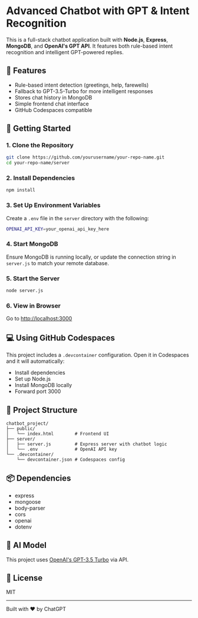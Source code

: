 # Advanced Chatbot with GPT & Intent Recognition

This is a full-stack chatbot application built with **Node.js**, **Express**, **MongoDB**, and **OpenAI's GPT API**. It features both rule-based intent recognition and intelligent GPT-powered replies.

## 🔧 Features

- Rule-based intent detection (greetings, help, farewells)
- Fallback to GPT-3.5-Turbo for more intelligent responses
- Stores chat history in MongoDB
- Simple frontend chat interface
- GitHub Codespaces compatible

## 🚀 Getting Started

### 1. Clone the Repository

```bash
git clone https://github.com/yourusername/your-repo-name.git
cd your-repo-name/server
```

### 2. Install Dependencies

```bash
npm install
```

### 3. Set Up Environment Variables

Create a `.env` file in the `server` directory with the following:

```bash
OPENAI_API_KEY=your_openai_api_key_here
```

### 4. Start MongoDB

Ensure MongoDB is running locally, or update the connection string in `server.js` to match your remote database.

### 5. Start the Server

```bash
node server.js
```

### 6. View in Browser

Go to [http://localhost:3000](http://localhost:3000)

## 💻 Using GitHub Codespaces

This project includes a `.devcontainer` configuration. Open it in Codespaces and it will automatically:

- Install dependencies
- Set up Node.js
- Install MongoDB locally
- Forward port 3000

## 📁 Project Structure

```
chatbot_project/
├── public/
│   └── index.html        # Frontend UI
├── server/
│   ├── server.js         # Express server with chatbot logic
│   └── .env              # OpenAI API key
└── .devcontainer/
    └── devcontainer.json # Codespaces config
```

## 📦 Dependencies

- express
- mongoose
- body-parser
- cors
- openai
- dotenv

## 🧠 AI Model

This project uses [OpenAI's GPT-3.5 Turbo](https://platform.openai.com/docs/models/gpt-3-5) via API.

## 📜 License

MIT

---

Built with ❤️ by ChatGPT
